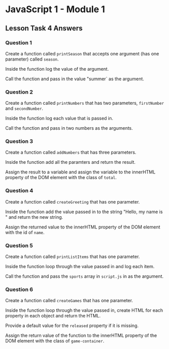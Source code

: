 # JavaScript 1 - Module 1

## Lesson Task 4 Answers

### Question 1

Create a function called `printSeason` that accepts one argument (has one parameter) called `season`.

Inside the function log the value of the argument.

Call the function and pass in the value "summer` as the argument.


### Question 2

Create a function called `printNumbers` that has two parameters, `firstNumber` and `secondNumber`.

Inside the function log each value that is passed in.

Call the function and pass in two numbers as the arguments.


### Question 3

Create a function called `addNumbers` that has three parameters.

Inside the function add all the paramters and return the result.

Assign the result to a variable and assign the variable to the innerHTML property of the DOM element with the class of `total`.


### Question 4

Create a function called `createGreeting` that has one parameter.

Inside the function add the value passed in to the string "Hello, my name is " and return the new string.

Assign the returned value to the innerHTML property of the DOM element with the id of `name`.


### Question 5

Create a function called `printListItems` that has one parameter.

Inside the function loop through the value passed in and log each item.

Call the function and pass the `sports` array in `script.js` in as the argument.


### Question 6

Create a function called `createGames` that has one parameter.

Inside the function loop through the value passed in, create HTML for each property in each object and return the HTML.

Provide a default value for the `released` property if it is missing.

Assign the return value of the function to the innerHTML property of the DOM element with the class of `game-container`.


